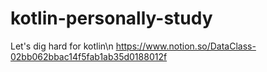 # kotlin-personally-study
Let's dig hard for kotlin\n
https://www.notion.so/DataClass-02bb062bbac14f5fab1ab35d0188012f
